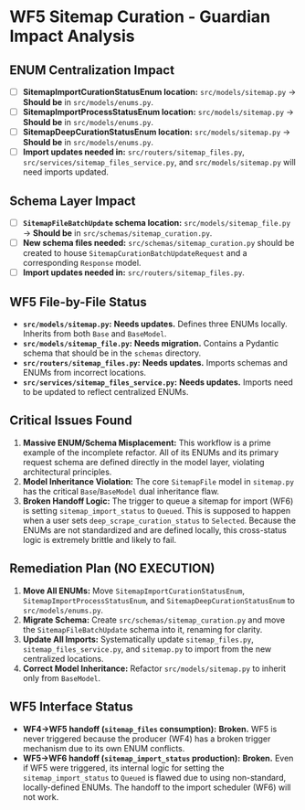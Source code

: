 # WF5 Sitemap Curation - Guardian Impact Analysis

## ENUM Centralization Impact
- [ ] **SitemapImportCurationStatusEnum location:** `src/models/sitemap.py` → **Should be** in `src/models/enums.py`.
- [ ] **SitemapImportProcessStatusEnum location:** `src/models/sitemap.py` → **Should be** in `src/models/enums.py`.
- [ ] **SitemapDeepCurationStatusEnum location:** `src/models/sitemap.py` → **Should be** in `src/models/enums.py`.
- [ ] **Import updates needed in:** `src/routers/sitemap_files.py`, `src/services/sitemap_files_service.py`, and `src/models/sitemap.py` will need imports updated.

## Schema Layer Impact
- [ ] **`SitemapFileBatchUpdate` schema location:** `src/models/sitemap_file.py` → **Should be** in `src/schemas/sitemap_curation.py`.
- [ ] **New schema files needed:** `src/schemas/sitemap_curation.py` should be created to house `SitemapCurationBatchUpdateRequest` and a corresponding `Response` model.
- [ ] **Import updates needed in:** `src/routers/sitemap_files.py`.

## WF5 File-by-File Status
- **`src/models/sitemap.py`:** **Needs updates.** Defines three ENUMs locally. Inherits from both `Base` and `BaseModel`.
- **`src/models/sitemap_file.py`:** **Needs migration.** Contains a Pydantic schema that should be in the `schemas` directory.
- **`src/routers/sitemap_files.py`:** **Needs updates.** Imports schemas and ENUMs from incorrect locations.
- **`src/services/sitemap_files_service.py`:** **Needs updates.** Imports need to be updated to reflect centralized ENUMs.

## Critical Issues Found
1.  **Massive ENUM/Schema Misplacement:** This workflow is a prime example of the incomplete refactor. All of its ENUMs and its primary request schema are defined directly in the model layer, violating architectural principles.
2.  **Model Inheritance Violation:** The core `SitemapFile` model in `sitemap.py` has the critical `Base`/`BaseModel` dual inheritance flaw.
3.  **Broken Handoff Logic:** The trigger to queue a sitemap for import (WF6) is setting `sitemap_import_status` to `Queued`. This is supposed to happen when a user sets `deep_scrape_curation_status` to `Selected`. Because the ENUMs are not standardized and are defined locally, this cross-status logic is extremely brittle and likely to fail.

## Remediation Plan (NO EXECUTION)
1.  **Move All ENUMs:** Move `SitemapImportCurationStatusEnum`, `SitemapImportProcessStatusEnum`, and `SitemapDeepCurationStatusEnum` to `src/models/enums.py`.
2.  **Migrate Schema:** Create `src/schemas/sitemap_curation.py` and move the `SitemapFileBatchUpdate` schema into it, renaming for clarity.
3.  **Update All Imports:** Systematically update `sitemap_files.py`, `sitemap_files_service.py`, and `sitemap.py` to import from the new centralized locations.
4.  **Correct Model Inheritance:** Refactor `src/models/sitemap.py` to inherit only from `BaseModel`.

## WF5 Interface Status
- **WF4→WF5 handoff (`sitemap_files` consumption):** **Broken.** WF5 is never triggered because the producer (WF4) has a broken trigger mechanism due to its own ENUM conflicts.
- **WF5→WF6 handoff (`sitemap_import_status` production):** **Broken.** Even if WF5 were triggered, its internal logic for setting the `sitemap_import_status` to `Queued` is flawed due to using non-standard, locally-defined ENUMs. The handoff to the import scheduler (WF6) will not work.
